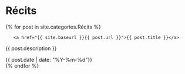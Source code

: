 

<h1>Récits</h1>
<div class="posts">
  {% for post in site.categories.Récits %}
    <article class="post">

       <a href="{{ site.baseurl }}{{ post.url }}">{{ post.title }}</a>
  <p>
        {{ post.description }}
      </p>
      <div class="date">
        {{ post.date | date: "%Y-%m-%d"}}
      </div>
    </article>
  {% endfor %}
</div>
